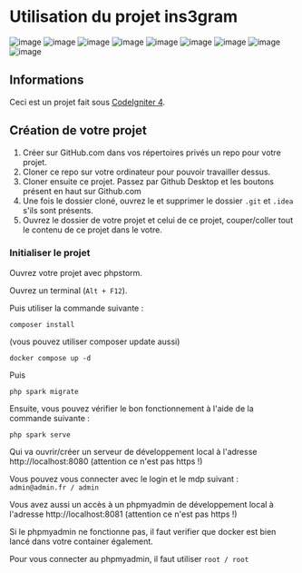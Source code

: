 # Utilisation du projet ins3gram

![image](https://img.shields.io/badge/PHP-777BB4?style=for-the-badge&logo=php&logoColor=white
)
![image](https://img.shields.io/badge/HTML5-E34F26?style=for-the-badge&logo=html5&logoColor=white)
![image](https://img.shields.io/badge/CSS3-1572B6?style=for-the-badge&logo=css3&logoColor=white
)
![image](https://img.shields.io/badge/Bootstrap-563D7C?style=for-the-badge&logo=bootstrap&logoColor=white)
![image](https://img.shields.io/badge/JavaScript-323330?style=for-the-badge&logo=javascript&logoColor=F7DF1E)
![image](https://img.shields.io/badge/jQuery-0769AD?style=for-the-badge&logo=jquery&logoColor=white) ![image](http://img.shields.io/badge/-PHPStorm-181717?style=for-the-badge&logo=phpstorm&logoColor=white)
![image](https://img.shields.io/badge/Codeigniter-EF4223?style=for-the-badge&logo=codeigniter&logoColor=white)
![image](https://img.shields.io/badge/Composer-885630?style=for-the-badge&logo=Composer&logoColor=white)

## Informations
Ceci est un projet fait sous [CodeIgniter 4](https://www.codeigniter.com/user_guide/index.html).

## Création de votre projet

1. Créer sur GitHub.com dans vos répertoires privés un repo pour votre projet.
2. Cloner ce repo sur votre ordinateur pour pouvoir travailler dessus.
3. Cloner ensuite ce projet. Passez par Github Desktop et les boutons présent en haut sur Github.com
4. Une fois le dossier cloné, ouvrez le et supprimer le dossier ```.git``` et ```.idea``` s'ils sont présents.
5. Ouvrez le dossier de votre projet et celui de ce projet, couper/coller tout le contenu de ce projet dans le votre.

### Initialiser le projet

Ouvrez votre projet avec phpstorm.

Ouvrez un terminal (`Alt + F12`).

Puis utiliser la commande suivante :
```
composer install
```
(vous pouvez utiliser composer update aussi)

```
docker compose up -d
```

Puis

```
php spark migrate
```
Ensuite, vous pouvez vérifier le bon fonctionnement à l'aide de la commande suivante :
```
php spark serve
```
Qui va ouvrir/créer un serveur de développement local à l'adresse http://localhost:8080 (attention ce n'est pas
https !)

Vous pouvez vous connecter avec le login et le mdp suivant : ```admin@admin.fr / admin```


Vous avez aussi un accès à un phpmyadmin de développement local à l'adresse http://localhost:8081 (attention ce
n'est pas https !)

Si le phpmyadmin ne fonctionne pas, il faut verifier que docker est bien lancé dans votre container
également.

Pour vous connecter au phpmyadmin, il faut utiliser ```root / root```